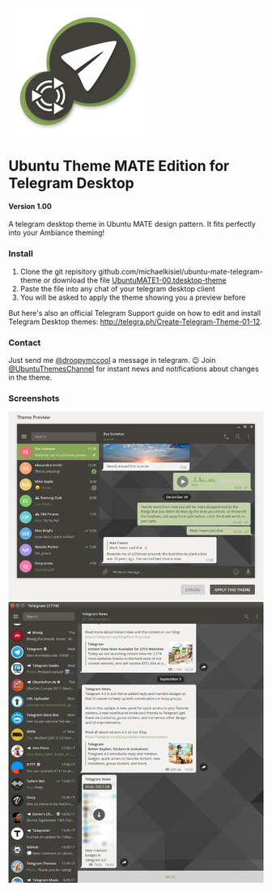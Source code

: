 ![](ubuntu-mate-telegram-logo.png)
# Ubuntu Theme MATE Edition for Telegram Desktop
#### Version 1.00
A telegram desktop theme in Ubuntu MATE design pattern. It fits perfectly into your Ambiance theming!

### Install
1. Clone the git repisitory github.com/michaelkisiel/ubuntu-mate-telegram-theme or download the file [UbuntuMATE1-00.tdesktop-theme](https://github.com/michaelkisiel/ubuntu-mate-telegram-theme/blob/master/UbuntuMATE1-00.tdesktop-theme)
2. Paste the file into any chat of your telegram desktop client
3. You will be asked to apply the theme showing you a preview before

But here's also an official Telegram Support guide on how to edit and install Telegram Desktop themes: http://telegra.ph/Create-Telegram-Theme-01-12.

### Contact
Just send me [@droopymccool](https://t.me/droopymccool) a message in telegram. :wink:
Join [@UbuntuThemesChannel](https://t.me/UbuntuThemesChannel) for instant news and notifications about changes in the theme.

### Screenshots
![](UbuntuMATEScreenshot.png)
![](ubuntu-mate-telegram-theme.png)
